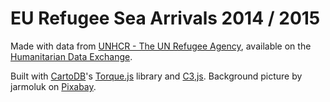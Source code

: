 # EU Refugee Sea Arrivals 2014 / 2015

Made with data from [UNHCR - The UN Refugee Agency](http://www.unhcr.org), available on the [Humanitarian Data Exchange](https://data.hdx.rwlabs.org/dataset/mediterranean-sea-arrivals-data-in-2015).

Built with [CartoDB](http://cartodb.com/)'s [Torque.js](https://cartodb.com/torque/) library and [C3,js](http://c3js.org/). Background picture by jarmoluk on [Pixabay](https://pixabay.com/en/sky-clouds-landscapes-blue-nature-264778/).
